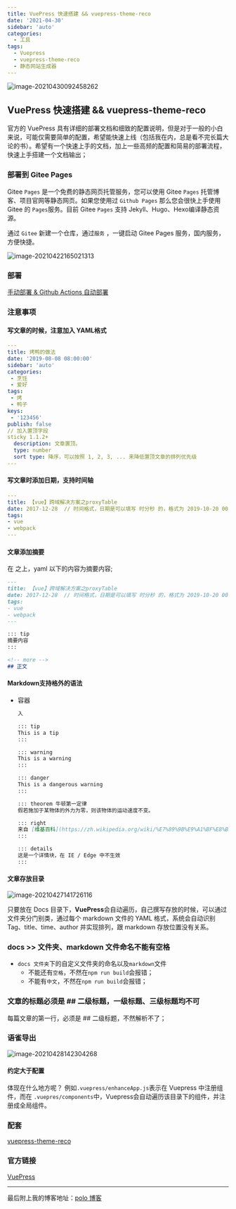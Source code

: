 ```yaml
---
title: VuePress 快速搭建 && vuepress-theme-reco
date: '2021-04-30'
sidebar: 'auto'
categories:
  - 工具
tags:
  - Vuepress
  - vuepress-theme-reco
  - 静态网站生成器
---
```




![image-20210430092458262](https://markdown-typora.oss-cn-shenzhen.aliyuncs.com/20210430092459.png)
## VuePress 快速搭建 && vuepress-theme-reco
 官方的 VuePress 具有详细的部署文档和细致的配置说明，但是对于一般的小白来说，可能仅需要简单的配置，希望能快速上线（包括我在内，总是看不完长篇大论的书）。希望有一个快速上手的文档，加上一些高频的配置和简易的部署流程，快速上手搭建一个文档输出；

<!-- more -->
### 部署到 Gitee Pages

Gitee `Pages` 是一个免费的静态网页托管服务，您可以使用 Gitee `Pages` 托管博客、项目官网等静态网页。如果您使用过 `Github Pages` 那么您会很快上手使用 Gitee 的 `Pages`服务。目前 Gitee `Pages` 支持 Jekyll、Hugo、Hexo编译静态资源。

通过 `Gitee` 新建一个仓库，通过`服务` ，一键启动 Gitee Pages 服务，国内服务，方便快捷。



![image-20210422165021313](https://markdown-typora.oss-cn-shenzhen.aliyuncs.com/20210422165036.png)

### 部署

[手动部署 & Github Actions 自动部署](https://vuepress-theme-reco.recoluan.com/views/other/deploy.html#%E6%89%8B%E5%8A%A8%E9%83%A8%E7%BD%B2)

### 注意事项

#### 写文章的时候，注意加入 YAML格式

```yaml
---
title: 烤鸭的做法
date: '2019-08-08 08:00:00'
sidebar: 'auto'
categories:
 - 烹饪
 - 爱好
tags:
 - 烤
 - 鸭子
keys:
 - '123456'
publish: false
// 加入置顶字段
sticky 1.1.2+
  description: 文章置顶。
  type: number
  sort type: 降序，可以按照 1, 2, 3, ... 来降低置顶文章的排列优先级
---
```



#### 写文章时添加日期，支持时间轴

```yaml
---
title: 【vue】跨域解决方案之proxyTable
date: 2017-12-28  // 时间格式，日期是可以填写 时分秒 的，格式为 2019-10-20 00:00:00。
tags:
- vue
- webpack
---
```



#### 文章添加摘要

在<!-- more --> 之上，yaml 以下的内容为摘要内容;

```markdown
---
title: 【vue】跨域解决方案之proxyTable
date: 2017-12-28  // 时间格式，日期是可以填写 时分秒 的，格式为 2019-10-20 00:00:00。
tags:
- vue
- webpack
---

::: tip
摘要内容
:::

<!-- more -->
## 正文
```

#### Markdown支持格外的语法

- 容器

  ```markdown
  入

  ::: tip
  This is a tip
  :::

  ::: warning
  This is a warning
  :::

  ::: danger
  This is a dangerous warning
  :::

  ::: theorem 牛顿第一定律
  假若施加于某物体的外力为零，则该物体的运动速度不变。

  ::: right
  来自 [维基百科](https://zh.wikipedia.org/wiki/%E7%89%9B%E9%A1%BF%E8%BF%90%E5%8A%A8%E5%AE%9A%E5%BE%8B)
  :::

  ::: details
  这是一个详情块，在 IE / Edge 中不生效
  :::
  ```



#### 文章存放目录

![image-20210427141726116](https://markdown-typora.oss-cn-shenzhen.aliyuncs.com/20210427141738.png)

只要放在 Docs 目录下，**VuePress**会自动遍历，自己撰写存放的时候，可以通过文件夹分门别类，通过每个 markdown 文件的 YAML 格式，系统会自动识别 Tag、title、time、author 并实现排列，跟 markdown 存放位置没有关系。



### docs >> 文件夹、markdown 文件命名不能有空格

- `docs 文件夹`下的自定义文件夹的命名以及`markdown`文件
  - 不能还有`空格`，不然在`npm run build`会报错；
  - 不能有`中文`，不然在`npm run build`会报错；



### 文章的标题必须是  ## 二级标题，一级标题、三级标题均不可

每篇文章的第一行，必须是 ## 二级标题，不然解析不了；



### 语雀导出

![image-20210428142304268](https://markdown-typora.oss-cn-shenzhen.aliyuncs.com/20210428142305.png)



#### 约定大于配置

体现在什么地方呢？ 例如`.vuepress/enhanceApp.js`表示在 Vuepress 中注册组件，而在 `.vuepres/components`中，Vuepress会自动遍历该目录下的组件，并注册成全局组件。

### 配套

[vuepress-theme-reco](https://vuepress-theme-reco.recoluan.com/views/1.x/)

### 官方链接

[VuePress](https://vuepress.vuejs.org/zh/)



-----

最后附上我的博客地址：[polo 博客](https://palapple.github.io/polo/)

